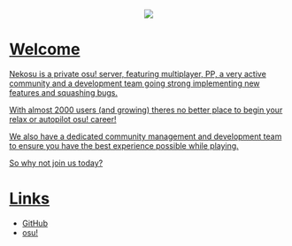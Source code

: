 <h1 align="center"><a href="http://nekos.cc/"><img src="https://tesuko.moe/static/nekos.png"></h1>

# Welcome

Nekosu is a private osu! server, featuring multiplayer, PP, a very active community and a development team going strong implementing new features and squashing bugs.

With almost 2000 users (and growing) theres no better place to begin your relax or autopilot osu! career!

We also have a dedicated community management and development team to ensure you have the best experience possible while playing. 
 
So why not join us today?

# Links

- [GitHub](https://github.com/osuneko)
- [osu!](https://nekos.cc)
